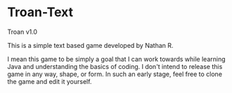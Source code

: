 # Troan-Text
Troan v1.0

This is a simple text based game developed by Nathan R. 

I mean this game to be simply a goal that I can work towards while learning Java and understanding the basics of coding. 
I don't intend to release this game in any way, shape, or form. In such an early stage, feel free to clone the game and edit it yourself.
